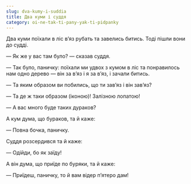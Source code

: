 ```yaml
---
slug: dva-kumy-i-suddia
title: Два куми і суддя
category: oi-ne-tak-ti-pany-yak-ti-pidpanky
---
```

Два куми поїхали в ліс в’яз рубать та завелись битись. Тоді пішли вони до судді.

— Як же у вас там було? — сказав суддя.

— Так було, паничку: поїхали ми удвох з кумом в ліс та понравилось нам одно дерево — він за в’яз і я за в’яз, і зачали битись.

— Та яким образом ви побились, що ти зав’яз і він зав’яз?

— Та де ж таки образом (іконою)! Залізною лопатою!

— А вас много буде таких дураков?

А кум дума, що бураков, та й каже:

— Повна бочка, паничку.

Суддя розсердився та й каже:

— Одійди, бо як заїду!

А він дума, що приїде по буряки, та й каже:

— Приїдеш, паничку, то й вам відер п’ятеро дам!
